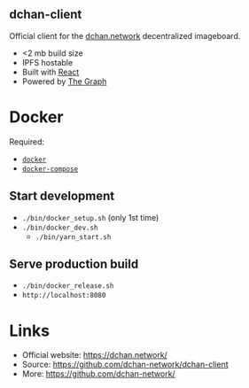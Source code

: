 dchan-client
-----
Official client for the [dchan.network](https://dchan.network) decentralized imageboard.

* <2 mb build size
* IPFS hostable
* Built with [React](https://reactjs.org/)
* Powered by [The Graph](https://thegraph.com)

# Docker
Required:
- [`docker`](https://docs.docker.com/engine/install/#server) 
- [`docker-compose`](https://docs.docker.com/compose/install/)

## Start development
- `./bin/docker_setup.sh` (only 1st time)
- `./bin/docker_dev.sh`
  - `./bin/yarn_start.sh`

## Serve production build
- `./bin/docker_release.sh`
- `http://localhost:8080`

# Links
- Official website: https://dchan.network/
- Source: https://github.com/dchan-network/dchan-client
- More: https://github.com/dchan-network/
